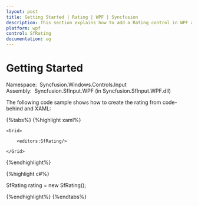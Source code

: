 ```yaml
---
layout: post
title: Getting Started | Rating | WPF | Syncfusion
description: This section explains how to add a Rating control in WPF application.
platform: wpf
control: SfRating
documentation: ug
---
```


# Getting Started

 Namespace:  Syncfusion.Windows.Controls.Input
 Assembly:  Syncfusion.SfInput.WPF (in Syncfusion.SfInput.WPF.dll) 

The following code sample shows how to create the rating from code-behind and XAML:

{%tabs%}
{%highlight xaml%}





<Page xmlns:editors="clr-namespace:Syncfusion.Windows.Controls.Input;assembly=Syncfusion.SfInput.Wpf">



    <Grid>

        <editors:SfRating/>           

    </Grid>

</Page>

{%endhighlight%}


{%highlight c#%}



SfRating rating = new SfRating();

{%endhighlight%}
{%endtabs%}

